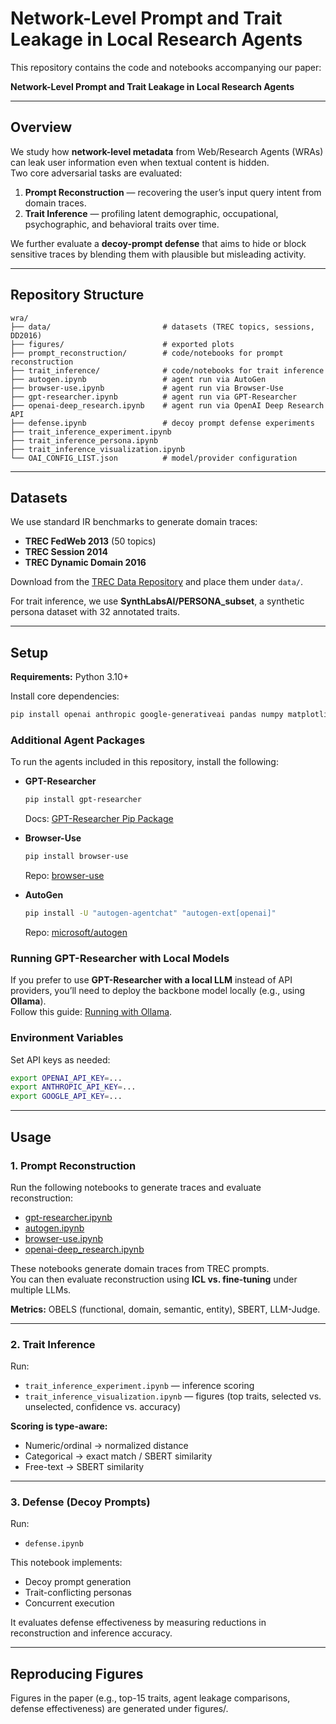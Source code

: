 # Network-Level Prompt and Trait Leakage in Local Research Agents

This repository contains the code and notebooks accompanying our paper:

**Network-Level Prompt and Trait Leakage in Local Research Agents**  

---

## Overview

We study how **network-level metadata** from Web/Research Agents (WRAs) can leak user information even when textual content is hidden.  
Two core adversarial tasks are evaluated:

1. **Prompt Reconstruction** — recovering the user’s input query intent from domain traces.  
2. **Trait Inference** — profiling latent demographic, occupational, psychographic, and behavioral traits over time.

We further evaluate a **decoy-prompt defense** that aims to hide or block sensitive traces by blending them with plausible but misleading activity.

---

## Repository Structure

```text
wra/
├── data/                         # datasets (TREC topics, sessions, DD2016)
├── figures/                      # exported plots
├── prompt_reconstruction/        # code/notebooks for prompt reconstruction
├── trait_inference/              # code/notebooks for trait inference
├── autogen.ipynb                 # agent run via AutoGen
├── browser-use.ipynb             # agent run via Browser-Use
├── gpt-researcher.ipynb          # agent run via GPT-Researcher
├── openai-deep_research.ipynb    # agent run via OpenAI Deep Research API
├── defense.ipynb                 # decoy prompt defense experiments
├── trait_inference_experiment.ipynb
├── trait_inference_persona.ipynb
├── trait_inference_visualization.ipynb
└── OAI_CONFIG_LIST.json          # model/provider configuration
```
---

## Datasets

We use standard IR benchmarks to generate domain traces:

- **TREC FedWeb 2013** (50 topics)  
- **TREC Session 2014**  
- **TREC Dynamic Domain 2016**

Download from the [TREC Data Repository](https://trec.nist.gov/data.html) and place them under `data/`.

For trait inference, we use **SynthLabsAI/PERSONA_subset**, a synthetic persona dataset with 32 annotated traits.

---

## Setup

**Requirements:** Python 3.10+  

Install core dependencies:
```bash
pip install openai anthropic google-generativeai pandas numpy matplotlib scikit-learn sentence-transformers tqdm
```

### Additional Agent Packages
To run the agents included in this repository, install the following:

- **GPT-Researcher**  
  ```bash
  pip install gpt-researcher
  ```  
  Docs: [GPT-Researcher Pip Package](https://docs.gptr.dev/docs/gpt-researcher/gptr/pip-package)  

- **Browser-Use**  
  ```bash
  pip install browser-use
  ```  
  Repo: [browser-use](https://github.com/browser-use/browser-use)  

- **AutoGen**  
  ```bash
  pip install -U "autogen-agentchat" "autogen-ext[openai]"
  ```  
  Repo: [microsoft/autogen](https://github.com/microsoft/autogen)  

### Running GPT-Researcher with Local Models
If you prefer to use **GPT-Researcher with a local LLM** instead of API providers, you’ll need to deploy the backbone model locally (e.g., using **Ollama**).  
Follow this guide: [Running with Ollama](https://docs.gptr.dev/docs/gpt-researcher/llms/running-with-ollama).  

### Environment Variables
Set API keys as needed:
```bash
export OPENAI_API_KEY=...
export ANTHROPIC_API_KEY=...
export GOOGLE_API_KEY=...
```

---

## Usage

### 1. Prompt Reconstruction

Run the following notebooks to generate traces and evaluate reconstruction:

- [gpt-researcher.ipynb](./gpt-researcher.ipynb)  
- [autogen.ipynb](./autogen.ipynb)  
- [browser-use.ipynb](./browser-use.ipynb)  
- [openai-deep_research.ipynb](./openai-deep_research.ipynb)

These notebooks generate domain traces from TREC prompts.  
You can then evaluate reconstruction using **ICL vs. fine-tuning** under multiple LLMs.  

**Metrics:** OBELS (functional, domain, semantic, entity), SBERT, LLM-Judge.

---

### 2. Trait Inference

Run:

- `trait_inference_experiment.ipynb` — inference scoring  
- `trait_inference_visualization.ipynb` — figures (top traits, selected vs. unselected, confidence vs. accuracy)  

**Scoring is type-aware:**
- Numeric/ordinal → normalized distance  
- Categorical → exact match / SBERT similarity  
- Free-text → SBERT similarity  

---

### 3. Defense (Decoy Prompts)

Run:

- `defense.ipynb`  

This notebook implements:
- Decoy prompt generation  
- Trait-conflicting personas  
- Concurrent execution  

It evaluates defense effectiveness by measuring reductions in reconstruction and inference accuracy.

---

## Reproducing Figures

Figures in the paper (e.g., top-15 traits, agent leakage comparisons, defense effectiveness) are generated under figures/.
